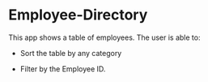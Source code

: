 # Employee-Directory

This app shows a table of employees.
The user is able to:


* Sort the table by any category


* Filter by the Employee ID.
